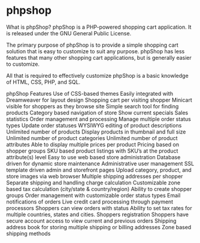 # phpshop

What is phpShop?
phpShop is a PHP-powered shopping cart application. It is released under the GNU General Public License.

The primary purpose of phpShop is to provide a simple shopping cart solution that is easy to customize to suit any purpose. phpShop has less features that many other shopping cart applications, but is generally easier to customize.

All that is required to effectively customize phpShop is a basic knowledge of HTML, CSS, PHP, and SQL.

phpShop Features
Use of CSS-based themes
Easily integrated with Dreamweaver for layout design
Shopping cart per visiting shopper
Minicart visible for shoppers as they browse site
Simple search tool for finding products
Category based navigation of store
Show current specials
Sales statistics
Order management and processing
Manage multiple order status types
Update order statuses
WYSIWYG editing of product descriptions
Unlimited number of products
Display products in thumbnail and full size
Unlimited number of product categories
Unlimited number of product attributes
Able to display multiple prices per product
Pricing based on shopper groups
SKU based product listings with SKU’s at the product attribute(s) level
Easy to use web based store administration
Database driven for dynamic store maintenance
Administrative user management
SSL template driven admin and storefront pages
Upload category, product, and store images via web browser
Multiple shipping addresses per shopper
Separate shipping and handling charge calculation
Customizable zone based tax calculation (city/state & country/region)
Ability to create shopper groups
Order management with customizable order status types
Email notifications of orders
Live credit card processing through payment processors
Shoppers can view orders with status
Ability to set tax rates for multiple countries, states and cities.
Shoppers registration
Shoppers have secure account access to view current and previous orders
Shipping address book for storing multiple shipping or billing addresses
Zone based shipping methods
